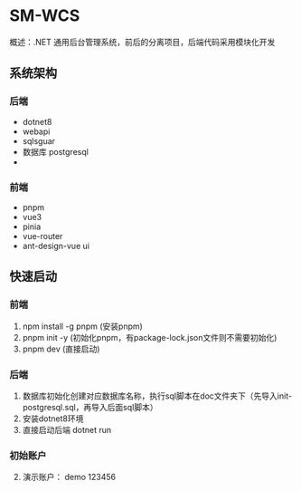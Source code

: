 # SM-WCS

概述：.NET 通用后台管理系统，前后的分离项目，后端代码采用模块化开发



## 系统架构

### 后端

- dotnet8
- webapi
- sqlsguar
- 数据库 postgresql
- 

### 前端

- pnpm
- vue3
- pinia
- vue-router
- ant-design-vue ui


## 快速启动

### 前端

1. npm install -g pnpm  (安装pnpm)
2. pnpm init -y (初始化pnpm，有package-lock.json文件则不需要初始化)
3. pnpm dev (直接启动)

### 后端

1. 数据库初始化创建对应数据库名称，执行sql脚本在doc文件夹下（先导入init-postgresql.sql，再导入后面sql脚本）
2. 安装dotnet8环境
3. 直接启动后端 dotnet run

### 初始账户

2. 演示账户： demo 123456

[预览地址]: https://101.35.253.129/

